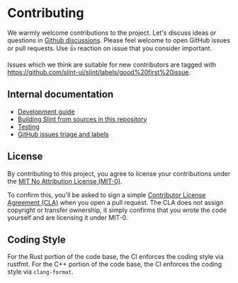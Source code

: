 <!-- Copyright © SixtyFPS GmbH <info@slint.dev> ; SPDX-License-Identifier: GPL-3.0-only OR LicenseRef-Slint-Royalty-free-2.0 OR LicenseRef-Slint-Software-3.0 -->

# Contributing

We warmly welcome contributions to the project. Let's discuss ideas or questions
in [Github discussions](https://github.com/slint-ui/slint/discussions).
Please feel welcome to open GitHub issues or pull requests.
Use 👍 reaction on issue that you consider important.

Issues which we think are suitable for new contributors are tagged with
https://github.com/slint-ui/slint/labels/good%20first%20issue.

## Internal documentation

 - [Development guide](docs/development.md)
 - [Building Slint from sources in this repository](docs/building.md)
 - [Testing](docs/testing.md)
 - [GitHub issues triage and labels](docs/triage.md)

## License

By contributing to this project, you agree to license your contributions under
the [MIT No Attribution License (MIT-0)](https://opensource.org/license/mit-0).

To confirm this, you'll be asked to sign a simple [Contributor License Agreement (CLA)](https://cla-assistant.io/slint-ui/slint)
when you open a pull request.
The CLA does not assign copyright or transfer ownership, it simply confirms that
you wrote the code yourself and are licensing it under MIT-0.

## Coding Style

For the Rust portion of the code base, the CI enforces the coding style via rustfmt.
For the C++ portion of the code base, the CI enforces the coding style via `clang-format`.

